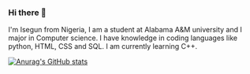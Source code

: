 ### Hi there 👋

I'm Isegun from Nigeria, I am a student at Alabama A&M university and I major in Computer science. I have knowledge in coding languages like python, HTML, CSS and SQL. I am currently learning C++. 

[![Anurag's GitHub stats](https://github-readme-stats.vercel.app/api?username=IsegunFagbemi)](https://github.com/anuraghazra/github-readme-stats)
